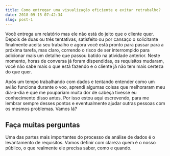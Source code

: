 ```yaml
---
title: Como entregar uma visualização eficiente e evitar retrabalho?
date: 2018-09-15 07:42:34
slug: post-1
---
```


Você entrega um relatório mas ele não está do jeito que o cliente quer. Depois de duas ou três tentativas, satisfeito ou por cansaço o solicitante finalmente aceita seu trabalho e agora você está pronto para passar para a próxima tarefa, mas claro, correndo o risco de ser interrompido para adicionar mais um detalhe que passou batido na atividade anterior. Neste momento, horas de conversa já foram dispendidas, os requisitos mudaram, você não sabe mais o que está fazendo e o cliente já não tem mais certeza do que quer.

Após um tempo trabalhando com dados e tentando entender como um avião funciona durante o voo, aprendi algumas coisas que melhoraram meu dia-a-dia e que me poupariam muita dor de cabeça tivesse eu conhecimento disso antes. Por isso estou aqui escrevendo, para me lembrar sempre desses pontos e eventualmente ajudar outras pessoas com os mesmos problemas. Vamos lá?

## Faça muitas perguntas

Uma das partes mais importantes do processo de análise de dados é o levantamento de requisitos. Vamos definir com clareza quem é o nosso público, o que realmente ele precisa saber, como e quando.